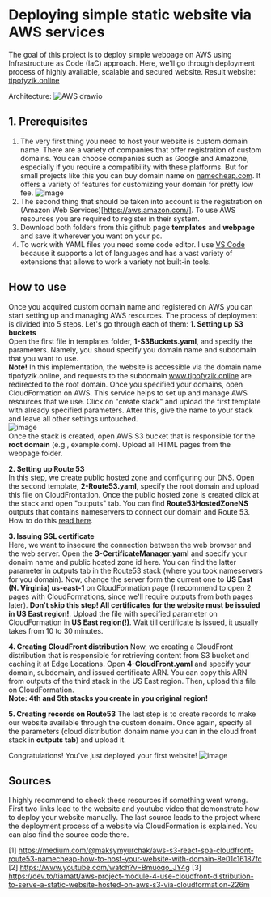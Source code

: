 # Deploying simple static website via AWS services
The goal of this project is to deploy simple webpage on AWS using Infrastructure as Code (IaC) approach. Here, we'll go through deployment process of highly available, scalable and secured website.
Result website: [tipofyzik.online](https://tipofyzik.online/)


Architecture:
![AWS drawio](https://github.com/user-attachments/assets/5dcd04e3-4581-4a05-b267-8ffd91c3966c)

## 1. Prerequisites
1. The very first thing you need to host your website is custom domain name. There are a variety of companies that offer registration of custom domains. You can choose companies such as Google and Amazone, especially if you require a compatibility with these platforms. But for small projects like this you can buy domain name on [namecheap.com](https://www.namecheap.com/). It offers a variety of features for customizing your domain for pretty low fee.
![image](https://github.com/user-attachments/assets/c95cdcc0-6565-4c23-b9ce-505e458802e2)  
2. The second thing that should be taken into account is the registration on (Amazon Web Services)[https://aws.amazon.com/]. To use AWS resources you are required to register in their system.  
3. Download both folders from this github page **templates** and **webpage** and save it wherever you want on your pc.
4. To work with YAML files you need some code editor. I use [VS Code](https://code.visualstudio.com/) because it supports a lot of languages and has a vast variety of extensions that allows to work a variety not built-in tools.

## How to use
Once you acquired custom domain name and registered on AWS you can start setting up and managing AWS resources. The process of deployment is divided into 5 steps. Let's go through each of them:
**1. Setting up S3 buckets**  
Open the first file in templates folder, **1-S3Buckets.yaml**, and specify the parameters. Namely, you shoud specify you domain name and subdomain that you want to use.  
**Note!** In this implementation, the website is accessible via the domain name tipofyzik.online, and requests to the subdomain www.tipofyzik.online are redirected to the root domain.
Once you specified your domains, open CloudFormation on AWS. This service helps to set up and manage AWS resources that we use. Click on "create stack" and upload the first template with already specified parameters. After this, give the name to your stack and leave all other settings untouched.  
![image](https://github.com/user-attachments/assets/507b83ee-7c89-42fb-ab7f-a32b9d62159e)  
Once the stack is created, open AWS S3 bucket that is responsible for the **root domain** (e.g., example.com). Upload all HTML pages from the webpage folder.  

**2. Setting up Route 53**  
In this step, we create public hosted zone and configuring our DNS. Open the second template, **2-Route53.yaml**, specify the root domain and upload this file on CloudFrontation. Once the public hosted zone is created click at the stack and open "outputs" tab. You can find **Route53HostedZoneNS** outputs that contains nameservers to connect our domain and Route 53. How to do this [read here](https://aws.plainenglish.io/how-to-connect-your-domain-from-namecheap-to-amazon-route-53-840bc745ce67#:~:text=How%20to%20connect%20my%20domain%20to%20Route%2053%3F).  

**3. Issuing SSL certificate**  
Here, we want to insecure the connection between the web browser and the web server. Open the **3-CertificateManager.yaml** and specify your donaim name and public hosted zone id here. You can find the latter parameter in outputs tab in the Route53 stack (where you took nameservers for you domain). Now, change the server form the current one to **US East (N. Virginia) us-east-1** on CloudFormation page (I recommend to open 2 pages with CloudFormations, since we'll require outputs from both pages later). **Don't skip this step! All certificates for the website must be issuied in US East region!**. Upload the file with specified parameter on CloudFormation in **US East region(!)**. Wait till certificate is issued, it usually takes from 10 to 30 minutes.  

**4. Creating CloudFront distribution**
Now, we creating a CloudFront distribution that is responsible for retrieving content from S3 bucket and caching it at Edge Locations. Open **4-CloudFront.yaml** and specify your domain, subdomain, and issued certificate ARN. You can copy this ARN from outputs of the third stack in the US East region. Then, upload this file on CloudFormation.  
**Note: 4th and 5th stacks you create in you original region!** 

**5. Creating records on Route53**
The last step is to create records to make our website available through the custom donaim. Once again, specify all the parameters (cloud distribution donaim name you can in the cloud front stack in **outputs tab**) and upload it. 

Congratulations! You've just deployed your first website!
![image](https://github.com/user-attachments/assets/6329c5c6-a8ce-4c43-8aab-c3d1f8d4d6b3)


## Sources
I highly recommend to check these resources if something went wrong. First two links lead to the website and youtube video that demonstrate how to deploy your website manually. The last source leads to the project where the deployment process of a website via CloudFormation is explained. You can also find the source code there.  

[1] https://medium.com/@maksymyurchak/aws-s3-react-spa-cloudfront-route53-namecheap-how-to-host-your-website-with-domain-8e01c16187fc
[2] https://www.youtube.com/watch?v=Bmuoqo_JY4g
[3] https://dev.to/tiamatt/aws-project-module-4-use-cloudfront-distribution-to-serve-a-static-website-hosted-on-aws-s3-via-cloudformation-226m
